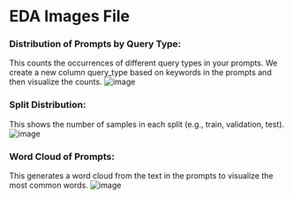# EDA Images File
### Distribution of Prompts by Query Type: 
This counts the occurrences of different query types in your prompts. We create a new column query_type based on keywords in the prompts and then visualize the counts.
![image](https://github.com/user-attachments/assets/a45a6fc2-c4cc-4edc-8c6f-e3af8b8365af)
### Split Distribution: 
This shows the number of samples in each split (e.g., train, validation, test).
![image](https://github.com/user-attachments/assets/ee2cb201-1f03-48c7-ae2a-fbd9bb154314)
### Word Cloud of Prompts: 
This generates a word cloud from the text in the prompts to visualize the most common words.
![image](https://github.com/user-attachments/assets/738f3aaa-1e54-4628-bda8-e615a409189d)
